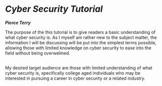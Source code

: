 # ***Cyber Security Tutorial***
**_Pierce Terry_**
<p>The purpose of the this tutorial is to give readers a basic understanding of what cyber security is. As I myself am rather new to the subject matter, the information I will be discussing will be put into the simplest terms possible, allowing those with limited knowledge on cyber security to ease into the field without being overwelmed.</p>
<br>
My desired target audience are those with limited understanding of what cyber security is, specifically college aged individuals who may be interested in pursuing a career in cyber security or a related industry.
